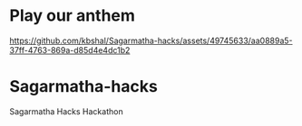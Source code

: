 # Play our anthem



https://github.com/kbshal/Sagarmatha-hacks/assets/49745633/aa0889a5-37ff-4763-869a-d85d4e4dc1b2



# Sagarmatha-hacks
Sagarmatha Hacks Hackathon

